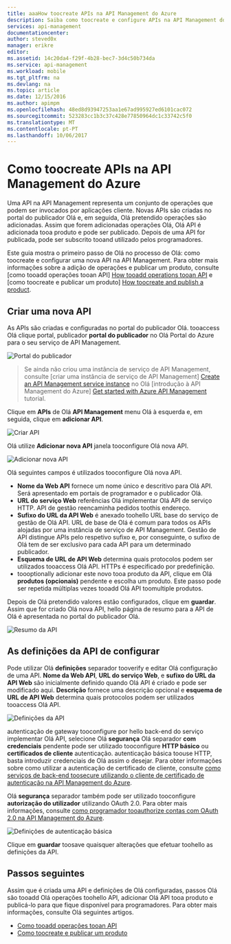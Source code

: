 ```yaml
---
title: aaaHow toocreate APIs na API Management do Azure
description: Saiba como toocreate e configure APIs na API Management do Azure.
services: api-management
documentationcenter: 
author: steved0x
manager: erikre
editor: 
ms.assetid: 14c20da4-f29f-4b28-bec7-3d4c50b734da
ms.service: api-management
ms.workload: mobile
ms.tgt_pltfrm: na
ms.devlang: na
ms.topic: article
ms.date: 12/15/2016
ms.author: apimpm
ms.openlocfilehash: 48ed8d93947253aa1e67ad995927ed6101cac072
ms.sourcegitcommit: 523283cc1b3c37c428e77850964dc1c33742c5f0
ms.translationtype: MT
ms.contentlocale: pt-PT
ms.lasthandoff: 10/06/2017
---
```

# <a name="how-toocreate-apis-in-azure-api-management"></a>Como toocreate APIs na API Management do Azure
Uma API na API Management representa um conjunto de operações que podem ser invocados por aplicações cliente. Novas APIs são criadas no portal do publicador Olá e, em seguida, Olá pretendido operações são adicionadas. Assim que forem adicionadas operações Olá, Olá API é adicionada tooa produto e pode ser publicado. Depois de uma API for publicada, pode ser subscrito tooand utilizado pelos programadores.

Este guia mostra o primeiro passo de Olá no processo de Olá: como toocreate e configurar uma nova API na API Management. Para obter mais informações sobre a adição de operações e publicar um produto, consulte [como tooadd operações tooan API] [ How tooadd operations tooan API] e [como toocreate e publicar um produto] [ How toocreate and publish a product].

## <a name="create-new-api"></a>Criar uma nova API
As APIs são criadas e configuradas no portal do publicador Olá. tooaccess Olá clique portal, publicador **portal do publicador** no Olá Portal do Azure para o seu serviço de API Management.

![Portal do publicador][api-management-management-console]

> Se ainda não criou uma instância de serviço de API Management, consulte [criar uma instância de serviço de API Management] [ Create an API Management service instance] no Olá [introdução à API Management do Azure] [ Get started with Azure API Management] tutorial.
> 
> 

Clique em **APIs** de Olá **API Management** menu Olá à esquerda e, em seguida, clique em **adicionar API**.

![Criar API][api-management-create-api]

Olá utilize **Adicionar nova API** janela tooconfigure Olá nova API.

![Adicionar nova API][api-management-add-new-api]

Olá seguintes campos é utilizados tooconfigure Olá nova API.

* **Nome da Web API** fornece um nome único e descritivo para Olá API. Será apresentado em portais de programador e o publicador Olá.
* **URL do serviço Web** referências Olá implementar Olá API de serviço HTTP. API de gestão reencaminha pedidos toothis endereço.
* **Sufixo do URL da API Web** é anexado toohello URL base do serviço de gestão de Olá API. URL de base de Olá é comum para todos os APIs alojadas por uma instância de serviço de API Management. Gestão de API distingue APIs pelo respetivo sufixo e, por conseguinte, o sufixo de Olá tem de ser exclusivo para cada API para um determinado publicador.
* **Esquema de URL de API Web** determina quais protocolos podem ser utilizados tooaccess Olá API. HTTPs é especificado por predefinição.
* toooptionally adicionar este novo tooa produto da API, clique em Olá **produtos (opcionais)** pendente e escolha um produto. Este passo pode ser repetida múltiplas vezes tooadd Olá API toomultiple produtos.

Depois de Olá pretendido valores estão configurados, clique em **guardar**. Assim que for criado Olá nova API, hello página de resumo para a API de Olá é apresentada no portal do publicador Olá.

![Resumo da API][api-management-api-summary]

## <a name="configure-api-settings"></a>As definições da API de configurar
Pode utilizar Olá **definições** separador tooverify e editar Olá configuração de uma API. **Nome da Web API**, **URL do serviço Web**, e **sufixo do URL da API Web** são inicialmente definido quando Olá API é criado e pode ser modificado aqui. **Descrição** fornece uma descrição opcional e **esquema de URL de API Web** determina quais protocolos podem ser utilizados tooaccess Olá API.

![Definições da API][api-management-api-settings]

autenticação de gateway tooconfigure por hello back-end do serviço implementar Olá API, selecione Olá **segurança** Olá separador **com credenciais** pendente pode ser utilizado tooconfigure **HTTP básico** ou **certificados de cliente** autenticação. autenticação básica toouse HTTP, basta introduzir credenciais de Olá assim o desejar. Para obter informações sobre como utilizar a autenticação de certificado de cliente, consulte [como serviços de back-end toosecure utilizando o cliente de certificado de autenticação na API Management do Azure][How toosecure back-end services using client certificate authentication in Azure API Management].

Olá **segurança** separador também pode ser utilizado tooconfigure **autorização do utilizador** utilizando OAuth 2.0. Para obter mais informações, consulte [como programador tooauthorize contas com OAuth 2.0 na API Management do Azure][How tooauthorize developer accounts using OAuth 2.0 in Azure API Management].

![Definições de autenticação básica][api-management-api-settings-credentials]

Clique em **guardar** toosave quaisquer alterações que efetuar toohello as definições da API.

## <a name="next-steps"> </a>Passos seguintes
Assim que é criada uma API e definições de Olá configuradas, passos Olá são tooadd Olá operações toohello API, adicionar Olá API tooa produto e publicá-lo para que fique disponível para programadores. Para obter mais informações, consulte Olá seguintes artigos.

* [Como tooadd operações tooan API][How tooadd operations tooan API]
* [Como toocreate e publicar um produto][How toocreate and publish a product]

[api-management-create-api]: ./media/api-management-howto-create-apis/api-management-create-api.png
[api-management-management-console]: ./media/api-management-howto-create-apis/api-management-management-console.png
[api-management-add-new-api]: ./media/api-management-howto-create-apis/api-management-add-new-api.png
[api-management-api-settings]: ./media/api-management-howto-create-apis/api-management-api-settings.png
[api-management-api-settings-credentials]: ./media/api-management-howto-create-apis/api-management-api-settings-credentials.png
[api-management-api-summary]: ./media/api-management-howto-create-apis/api-management-api-summary.png
[api-management-echo-operations]: ./media/api-management-howto-create-apis/api-management-echo-operations.png

[What is an API?]: #what-is-api
[Create a new API]: #create-new-api
[Configure API settings]: #configure-api-settings
[Configure API operations]: #configure-api-operations
[Next steps]: #next-steps

[How tooadd operations tooan API]: api-management-howto-add-operations.md
[How toocreate and publish a product]: api-management-howto-add-products.md

[Get started with Azure API Management]: api-management-get-started.md
[Create an API Management service instance]: api-management-get-started.md#create-service-instance
[How toosecure back-end services using client certificate authentication in Azure API Management]: api-management-howto-mutual-certificates.md
[How tooauthorize developer accounts using OAuth 2.0 in Azure API Management]: api-management-howto-oauth2.md
